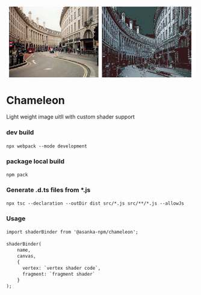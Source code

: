 ![Chemeleon](demo.png)
# Chameleon

Light weight image uitll with custom shader support


### dev build
`npx webpack --mode development`


### package local build
`npm pack`

### Generate .d.ts files from *.js
`npx tsc --declaration --outDir dist src/*.js src/**/*.js --allowJs`

### Usage
```
import shaderBinder from '@asanka-npm/chameleon';

shaderBinder(
    name, 
    canvas,
    {
      vertex: `vertex shader code`,
      fragment: `fragment shader`
    }
);

```

